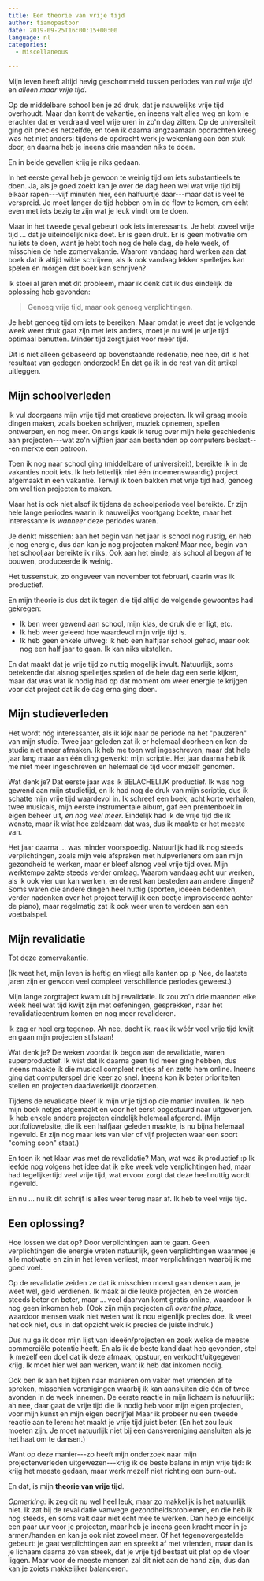 ```yaml
---
title: Een theorie van vrije tijd
author: tiamopastoor
date: 2019-09-25T16:00:15+00:00
language: nl
categories:
  - Miscellaneous

---
```

Mijn leven heeft altijd hevig geschommeld tussen periodes van _nul vrije tijd_ en _alleen maar vrije tijd_.

Op de middelbare school ben je zó druk, dat je nauwelijks vrije tijd overhoudt. Maar dan komt de vakantie, en ineens valt alles weg en kom je erachter dat er verdraaid veel vrije uren in zo'n dag zitten. Op de universiteit ging dit precies hetzelfde, en toen ik daarna langzaamaan opdrachten kreeg was het niet anders: tijdens de opdracht werk je wekenlang aan één stuk door, en daarna heb je ineens drie maanden niks te doen.

En in beide gevallen krijg je niks gedaan.

In het eerste geval heb je gewoon te weinig tijd om iets substantieels te doen. Ja, als je goed zoekt kan je over de dag heen wel wat vrije tijd bij elkaar rapen---vijf minuten hier, een halfuurtje daar---maar dat is veel te verspreid. Je moet langer de tijd hebben om in de flow te komen, om écht even met iets bezig te zijn wat je leuk vindt om te doen.

Maar in het tweede geval gebeurt ook iets interessants. Je hebt zoveel vrije tijd ... dat je uiteindelijk niks doet. Er is geen druk. Er is geen motivatie om nu iets te doen, want je hebt toch nog de hele dag, de hele week, of misschien de hele zomervakantie. Waarom vandaag hard werken aan dat boek dat ik altijd wilde schrijven, als ik ook vandaag lekker spelletjes kan spelen en mórgen dat boek kan schrijven?

Ik stoei al jaren met dit probleem, maar ik denk dat ik dus eindelijk de oplossing heb gevonden:


> Genoeg vrije tijd, maar ook genoeg verplichtingen.

Je hebt genoeg tijd om iets te bereiken. Maar omdat je weet dat je volgende week weer druk gaat zijn met iets anders, moet je nu wel je vrije tijd optimaal benutten. Minder tijd zorgt juist voor meer tijd.

Dit is niet alleen gebaseerd op bovenstaande redenatie, nee nee, dit is het resultaat van gedegen onderzoek! En dat ga ik in de rest van dit artikel uitleggen.

## Mijn schoolverleden

Ik vul doorgaans mijn vrije tijd met creatieve projecten. Ik wil graag mooie dingen maken, zoals boeken schrijven, muziek opnemen, spellen ontwerpen, en nog meer. Onlangs keek ik terug over mijn hele geschiedenis aan projecten---wat zo'n vijftien jaar aan bestanden op computers beslaat---en merkte een patroon.

Toen ik nog naar school ging (middelbare of universiteit), bereikte ik in de vakanties nooit iets. Ik heb letterlijk niet één (noemenswaardig) project afgemaakt in een vakantie. Terwijl ik toen bakken met vrije tijd had, genoeg om wel tien projecten te maken.

Maar het is ook niet alsof ik tijdens de schoolperiode veel bereikte. Er zijn hele lange periodes waarin ik nauwelijks voortgang boekte, maar het interessante is _wanneer_ deze periodes waren.

Je denkt misschien: aan het begin van het jaar is school nog rustig, en heb je nog energie, dus dan kan je nog projecten maken! Maar nee, begin van het schooljaar bereikte ik niks. Ook aan het einde, als school al begon af te bouwen, produceerde ik weinig.

Het tussenstuk, zo ongeveer van november tot februari, daarin was ik productief.

En mijn theorie is dus dat ik tegen die tijd altijd de volgende gewoontes had gekregen:

  * Ik ben weer gewend aan school, mijn klas, de druk die er ligt, etc.
  * Ik heb weer geleerd hoe waardevol mijn vrije tijd is.
  * Ik heb geen enkele uitweg: ik heb een halfjaar school gehad, maar ook nog een half jaar te gaan. Ik kan niks uitstellen.

En dat maakt dat je vrije tijd zo nuttig mogelijk invult. Natuurlijk, soms betekende dat alsnog spelletjes spelen of de hele dag een serie kijken, maar dat was wat ik nodig had op dat moment om weer energie te krijgen voor dat project dat ik de dag erna ging doen.

## Mijn studieverleden

Het wordt nóg interessanter, als ik kijk naar de periode na het "pauzeren" van mijn studie. Twee jaar geleden zat ik er helemaal doorheen en kon de studie niet meer afmaken. Ik heb me toen wel ingeschreven, maar dat hele jaar lang maar aan één ding gewerkt: mijn scriptie. Het jaar daarna heb ik me niet meer ingeschreven en helemaal de tijd voor mezelf genomen.

Wat denk je? Dat eerste jaar was ik BELACHELIJK productief. Ik was nog gewend aan mijn studietijd, en ik had nog de druk van mijn scriptie, dus ik schatte mijn vrije tijd waardevol in. Ik schreef een boek, acht korte verhalen, twee musicals, mijn eerste instrumentale album, gaf een prentenboek in eigen beheer uit, _en nog veel meer_. Eindelijk had ik de vrije tijd die ik wenste, maar ik wist hoe zeldzaam dat was, dus ik maakte er het meeste van.

Het jaar daarna ... was minder voorspoedig. Natuurlijk had ik nog steeds verplichtingen, zoals mijn vele afspraken met hulpverleners om aan mijn gezondheid te werken, maar er bleef alsnog veel vrije tijd over. Mijn werktempo zakte steeds verder omlaag. Waarom vandaag acht uur werken, als ik ook vier uur kan werken, en de rest kan besteden aan andere dingen? Soms waren die andere dingen heel nuttig (sporten, ideeën bedenken, verder nadenken over het project terwijl ik een beetje improviseerde achter de piano), maar regelmatig zat ik ook weer uren te verdoen aan een voetbalspel.

## Mijn revalidatie

Tot deze zomervakantie.

(Ik weet het, mijn leven is heftig en vliegt alle kanten op :p Nee, de laatste jaren zijn er gewoon veel compleet verschillende periodes geweest.)

Mijn lange zorgtraject kwam uit bij revalidatie. Ik zou zo'n drie maanden elke week heel wat tijd kwijt zijn met oefeningen, gesprekken, naar het revalidatiecentrum komen en nog meer revalideren.

Ik zag er heel erg tegenop. Ah nee, dacht ik, raak ik wéér veel vrije tijd kwijt en gaan mijn projecten stilstaan!

Wat denk je? De weken voordat ik begon aan de revalidatie, waren superproductief. Ik wist dat ik daarna geen tijd meer ging hebben, dus ineens maakte ik die musical compleet netjes af en zette hem online. Ineens ging dat computerspel drie keer zo snel. Ineens kon ik beter prioriteiten stellen en projecten daadwerkelijk doorzetten.

Tijdens de revalidatie bleef ik mijn vrije tijd op die manier invullen. Ik heb mijn boek netjes afgemaakt en voor het eerst opgestuurd naar uitgeverijen. Ik heb enkele andere projecten eindelijk helemaal afgerond. (Mijn portfoliowebsite, die ik een halfjaar geleden maakte, is nu bijna helemaal ingevuld. Er zijn nog maar iets van vier of vijf projecten waar een soort "coming soon" staat.)

En toen ik net klaar was met de revalidatie? Man, wat was ik productief :p Ik leefde nog volgens het idee dat ik elke week vele verplichtingen had, maar had tegelijkertijd veel vrije tijd, wat ervoor zorgt dat deze heel nuttig wordt ingevuld.

En nu ... nu ik dit schrijf is alles weer terug naar af. Ik heb te veel vrije tijd.

## Een oplossing?

Hoe lossen we dat op? Door verplichtingen aan te gaan. Geen verplichtingen die energie vreten natuurlijk, geen verplichtingen waarmee je alle motivatie en zin in het leven verliest, maar verplichtingen waarbij ik me goed voel.

Op de revalidatie zeiden ze dat ik misschien moest gaan denken aan, je weet wel, geld verdienen. Ik maak al die leuke projecten, en ze worden steeds beter en beter, maar ... veel daarvan komt gratis online, waardoor ik nog geen inkomen heb. (Ook zijn mijn projecten _all over the place_, waardoor mensen vaak niet weten wat ik nou eigenlijk precies doe. Ik weet het ook niet, dus in dat opzicht wek ik precies de juiste indruk.)

Dus nu ga ik door mijn lijst van ideeën/projecten en zoek welke de meeste commerciële potentie heeft. En als ik de beste kandidaat heb gevonden, stel ik mezelf een doel dat ik deze afmaak, opstuur, en verkocht/uitgegeven krijg. Ik moet hier wel aan werken, want ik heb dat inkomen nodig.

Ook ben ik aan het kijken naar manieren om vaker met vrienden af te spreken, misschien verenigingen waarbij ik kan aansluiten die één of twee avonden in de week innemen. De eerste reactie in mijn lichaam is natuurlijk: ah nee, daar gaat de vrije tijd die ik nodig heb voor mijn eigen projecten, voor mijn kunst en mijn eigen bedrijfje! Maar ik probeer nu een tweede reactie aan te leren: het maakt je vrije tijd juist beter. (En het zou leuk moeten zijn. Je moet natuurlijk niet bij een dansvereniging aansluiten als je het haat om te dansen.)

Want op deze manier---zo heeft mijn onderzoek naar mijn projectenverleden uitgewezen---krijg ik de beste balans in mijn vrije tijd: ik krijg het meeste gedaan, maar werk mezelf niet richting een burn-out.

En dat, is mijn **theorie van vrije tijd**.

_Opmerking:_ ik zeg dit nu wel heel leuk, maar zo makkelijk is het natuurlijk niet. Ik zat bij de revalidatie vanwege gezondheidsproblemen, en die heb ik nog steeds, en soms valt daar niet echt mee te werken. Dan heb je eindelijk een paar uur voor je projecten, maar heb je ineens geen kracht meer in je armen/handen en kan je ook niet zoveel meer. Of het tegenovergestelde gebeurt: je gaat verplichtingen aan en spreekt af met vrienden, maar dan is je lichaam daarna zó van streek, dat je vrije tijd bestaat uit plat op de vloer liggen. Maar voor de meeste mensen zal dit niet aan de hand zijn, dus dan kan je zoiets makkelijker balanceren.